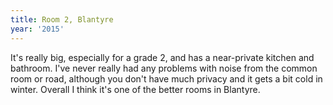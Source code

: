 ```yaml
---
title: Room 2, Blantyre
year: '2015'
---
```


It's really big, especially for a grade 2, and has a near-private kitchen and bathroom. I've never really had any problems with noise from the common room or road, although you don't have much privacy and it gets a bit cold in winter. Overall I think it's one of the better rooms in Blantyre.